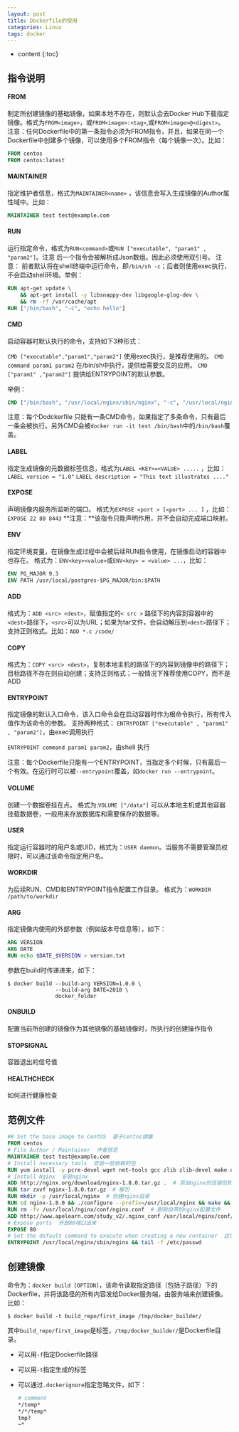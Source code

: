 ```yaml
---
layout: post
title: Dockerfile的使用
categories: Linux
tags: docker
---
```


* content
{:toc}

## 指令说明

#### FROM

制定所创建镜像的基础镜像，如果本地不存在，则默认会去Docker Hub下载指定镜像。格式为`FROM<image>`，或`FROM<image>:<tag>`,或`FROM<image>@<digest>`。 注意：任何Dockerfile中的第一条指令必须为FROM指令，并且，如果在同一个Dockerfile中创建多个镜像，可以使用多个FROM指令（每个镜像一次）。比如：

```dockerfile
FROM centos
FROM centos:latest
```

<!--more-->

#### MAINTAINER

指定维护者信息，格式为`MAINTAINER<name>` ，该信息会写入生成镜像的Author属性域中。比如：

```dockerfile
MAINTAINER test test@example.com
```

#### RUN

运行指定命令，格式为`RUN<command>`或`RUN ["executable", "param1" , "param2"]`。注意 后一个指令会被解析成Json数组。因此必须使用双引号。 注意： 前者默认将在shell终端中运行命令，即`/bin/sh -c`；后者则使用exec执行，不会启动shell环境。举例：

```dockerfile
RUN apt-get update \
	&& apt-get install -y libsnappy-dev libgoogle-glog-dev \
	&& rm -rf /var/cache/apt
RUN ["/bin/bash", "-c", "echo hello"]
```

#### CMD
启动容器时默认执行的命令，支持如下3种形式：

`CMD ["executable","param1","param2"]` 使用exec执行，是推荐使用的。
`CMD command param1 param2` 在/bin/sh中执行，提供给需要交互的应用。
`CMD ["param1" ,"param2"]` 提供给ENTRYPOINT的默认参数。 

举例：

```dockerfile
CMD ["/bin/bash", "/usr/local/nginx/sbin/nginx", "-c", "/usr/local/nginx/conf/nginx.conf"]
```

注意：每个Dodckerfile 只能有一条CMD命令，如果指定了多条命令，只有最后一条会被执行。另外CMD会被`docker run -it test /bin/bash`中的`/bin/bash`覆盖。

#### LABEL

指定生成镜像的元数据标签信息，格式为`LABEL <KEY>=<VALUE> .....` ，比如：
`LABEL version = "1.0"` 
`LABEL description = "This text illustrates ...."`

#### EXPOSE

声明镜像内服务所监听的端口。 
格式为`EXPOSE <port > [<port> ... ]` ，比如：
`EXPOSE 22 80 8443` 
**注意：**该指令只能声明作用，并不会自动完成端口映射。

#### ENV

指定环境变量，在镜像生成过程中会被后续RUN指令使用，在镜像启动的容器中也存在。 
格式为：`ENV<key><value>`或`ENV<key> = <value> ...`，比如：

```dockerfile
ENV PG_MAJOR 9.3
ENV PATH /usr/local/postgres-$PG_MAJOR/bin:$PATH
```

#### ADD

格式为：`ADD <src> <dest>`，赋值指定的`< src >` 路径下的内容到容器中的`<dest>`路径下，`<src>`可以为URL；如果为tar文件，会自动解压到`<dest>`路径下；支持正则格式。比如：`ADD *.c /code/`

#### COPY

格式为：`COPY <src> <dest>`，复制本地主机的<src>路径下的内容到镜像中的<dest>路径下；目标路径不存在则自动创建；支持正则格式；一般情况下推荐使用COPY，而不是ADD

#### ENTRYPOINT

指定镜像的默认入口命令，该入口命令会在启动容器时作为根命令执行，所有传入值作为该命令的参数。 
支持两种格式： 
`ENTRYPOINT ["executable" , "param1" , "param2"]`，由exec调用执行

`ENTRYPOINT command param1 param2`，由shell 执行

注意：每个Dockerfile只能有一个ENTRYPOINT，当指定多个时候，只有最后一个有效。在运行时可以被`--entrypoint`覆盖，如`docker run --entrypoint`。

#### VOLUME

创建一个数据卷挂在点。 格式为:`VOLUME ["/data"]` 
可以从本地主机或其他容器挂载数据卷，一般用来存放数据库和需要保存的数据等。

#### USER

指定运行容器时的用户名或UID，格式为：`USER daemon`。当服务不需要管理员权限时，可以通过该命令指定用户名。

#### WORKDIR

为后续RUN、CMD和ENTRYPOINT指令配置工作目录。 
格式为：`WORKDIR /path/to/workdir`

#### ARG

指定镜像内使用的外部参数（例如版本号信息等），如下：

```dockerfile
ARG VERSION
ARG DATE
RUN echo $DATE_$VERSION > version.txt
```

参数在build时传递进来，如下：

```shell
$ docker build --build-arg VERSION=1.0.0 \
               --build-arg DATE=2018 \
               docker_folder
```

#### ONBUILD

配置当前所创建的镜像作为其他镜像的基础镜像时，所执行的创建操作指令

#### STOPSIGNAL

容器退出的信号值

#### HEALTHCHECK

如何进行健康检查

## 范例文件

```dockerfile
## Set the base image to CentOS  基于centos镜像
FROM centos
# File Author / Maintainer  作者信息
MAINTAINER test test@example.com
# Install necessary tools  安装一些依赖的包
RUN yum install -y pcre-devel wget net-tools gcc zlib zlib-devel make openssl-devel
# Install Nginx  安装nginx
ADD http://nginx.org/download/nginx-1.8.0.tar.gz .  # 添加nginx的压缩包到当前目录下
RUN tar zxvf nginx-1.8.0.tar.gz  # 解包
RUN mkdir -p /usr/local/nginx  # 创建nginx目录
RUN cd nginx-1.8.0 && ./configure --prefix=/usr/local/nginx && make && make install  # 编译安装
RUN rm -fv /usr/local/nginx/conf/nginx.conf  # 删除自带的nginx配置文件
ADD http://www.apelearn.com/study_v2/.nginx_conf /usr/local/nginx/conf/nginx.conf  # 添加nginx配置文件
# Expose ports  开放80端口出来
EXPOSE 80
# Set the default command to execute when creating a new container  这里是因为防止服务启动后容器会停止的情况，所以需要多执行一句tail命令
ENTRYPOINT /usr/local/nginx/sbin/nginx && tail -f /etc/passwd
```

## 创建镜像

命令为：`docker build [OPTION]`，该命令读取指定路径（包括子路径）下的Dockerfile，并将该路径的所有内容发给Docker服务端，由服务端来创建镜像。比如：

```shell
$ docker build -t build_repo/first_image /tmp/docker_builder/
```

其中`build_repo/first_image`是标签，`/tmp/docker_builder/`是Dockerfile目录。

* 可以用`-f`指定Dockerfile路径

* 可以用`-t`指定生成的标签

* 可以通过`.dockerignore`指定忽略文件，如下：

  ```dockerfile
  # comment
  */temp*
  */*/temp*
  tmp?
  ~*
  ```